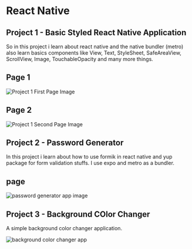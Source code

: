 # React Native

## Project 1 - Basic Styled React Native Application

So in this project i learn about react native and the native bundler (metro) also learn basics components like View, Text, StyleSheet, SafeAreaView, ScrollView, Image, TouchableOpacity and many more things.

## Page 1

![Project 1 First Page Image](./Project%201/images/project1.1.jpg)

## Page 2

![Project 1 Second Page Image](./Project%201/images/project1.2.jpg)

## Project 2 - Password Generator

In this project i learn about how to use formik in react native and yup package for form validation stuffs. I use expo and metro as a bundler.

## page

![password generator app image](./Project%202/images/password.jpg)

## Project 3 - Background COlor Changer

A simple background color changer application.

![background color changer app](./Project%203/image/backgroundColor.jpg)
